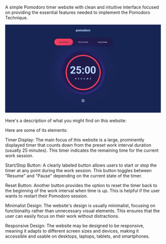 A simple Pomodoro timer website with clean and intuitive interface focused on providing the essential features needed to implement the Pomodoro Technique.

![website image desktop](/public/website%20sample/desktop.png "website sample desktop")

Here's a description of what you might find on this website:

Here are some of its elements:

Timer Display: The main focus of this website is a large, prominently displayed timer that counts down from the preset work interval duration (usually 25 minutes). This timer indicates the remaining time for the current work session.

Start/Stop Button: A clearly labeled button allows users to start or stop the timer at any point during the work session. This button toggles between "Resume" and "Pause" depending on the current state of the timer.

Reset Button: Another button provides the option to reset the timer back to the beginning of the work interval when time is up. This is helpful if the user wants to restart their Pomodoro session.

Minimalist Design: The website's design is usually minimalist, focusing on functionality rather than unnecessary visual elements. This ensures that the user can easily focus on their work without distractions.

Responsive Design: The website may be designed to be responsive, meaning it adapts to different screen sizes and devices, making it accessible and usable on desktops, laptops, tablets, and smartphones.